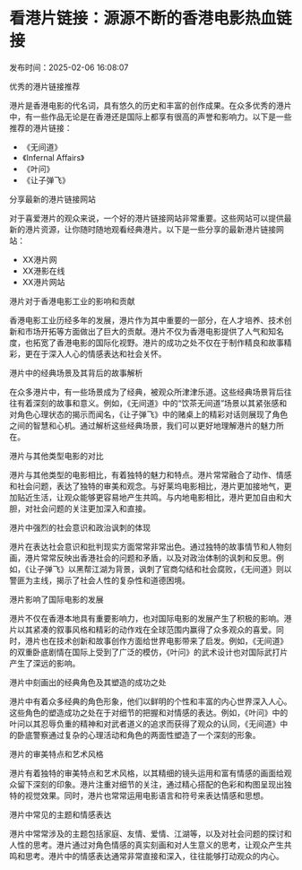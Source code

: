 # 看港片链接：源源不断的香港电影热血链接

发布时间：2025-02-06 16:08:07

优秀的港片链接推荐

港片是香港电影的代名词，具有悠久的历史和丰富的创作成果。在众多优秀的港片中，有一些作品无论是在香港还是国际上都享有很高的声誉和影响力。以下是一些推荐的港片链接：

-   《无间道》
-   《Infernal Affairs》
-   《叶问》
-   《让子弹飞》

分享最新的港片链接网站

对于喜爱港片的观众来说，一个好的港片链接网站非常重要。这些网站可以提供最新的港片资源，让你随时随地观看经典港片。以下是一些分享的最新港片链接网站：

-   XX港片网
-   XX港影在线
-   XX港片网站

港片对于香港电影工业的影响和贡献

香港电影工业历经多年的发展，港片作为其中重要的一部分，在人才培养、技术创新和市场开拓等方面做出了巨大的贡献。港片不仅为香港电影提供了人气和知名度，也拓宽了香港电影的国际化视野。港片的成功之处不仅在于制作精良和故事精彩，更在于深入人心的情感表达和社会关怀。

港片中的经典场景及其背后的故事解析

在众多港片中，有一些场景成为了经典，被观众所津津乐道。这些经典场景背后往往有着深刻的故事和意义。例如，《无间道》中的“饮茶无间道”场景以其紧张感和对角色心理状态的揭示而闻名，《让子弹飞》中的赌桌上的精彩对话则展现了角色之间的智慧和心机。通过解析这些经典场景，我们可以更好地理解港片的魅力所在。

港片与其他类型电影的对比

港片与其他类型的电影相比，有着独特的魅力和特点。港片常常融合了动作、情感和社会问题，表达了独特的审美和观念。与好莱坞电影相比，港片更加接地气，更加贴近生活，让观众能够更容易地产生共鸣。与内地电影相比，港片更加自由和大胆，对社会问题的关注更加深入和直接。

港片中强烈的社会意识和政治讽刺的体现

港片在表达社会意识和批判现实方面常常非常出色。通过独特的故事情节和人物刻画，港片常常反映出香港社会的问题和矛盾，以及对政治体制的讽刺和反思。例如，《让子弹飞》以黑帮江湖为背景，讽刺了官商勾结和社会腐败，《无间道》则以警匪为主线，揭示了社会人性的复杂性和道德困境。

港片影响了国际电影的发展

港片不仅在香港本地具有重要影响力，也对国际电影的发展产生了积极的影响。港片以其紧凑的叙事风格和精彩的动作戏在全球范围内赢得了众多观众的喜爱。同时，港片也在技术创新和故事创作方面给世界电影带来了启发。例如，《无间道》的双重卧底剧情在国际上受到了广泛的模仿，《叶问》的武术设计也对国际武打片产生了深远的影响。

港片中刻画出的经典角色及其塑造的成功之处

港片中有着众多经典的角色形象，他们以鲜明的个性和丰富的内心世界深入人心。这些角色的塑造成功之处在于对细节的把握和对情感的表达。例如，《叶问》中的叶问以其忍辱负重的精神和对武者道义的追求而获得了观众的认同，《无间道》中的卧底警察通过复杂的心理活动和角色的两面性塑造了一个深刻的形象。

港片的审美特点和艺术风格

港片有着独特的审美特点和艺术风格，以其精细的镜头运用和富有情感的画面给观众留下深刻的印象。港片注重对细节的关注，通过精心搭配的色彩和构图呈现出独特的视觉效果。同时，港片也常常运用电影语言和符号来表达情感和思想。

港片中常见的主题和情感表达

港片中常常涉及的主题包括家庭、友情、爱情、江湖等，以及对社会问题的探讨和人性的思考。港片通过对角色情感的真实刻画和对人生意义的思考，让观众产生共鸣和思考。港片中的情感表达通常非常直接和深入，往往能够打动观众的内心。